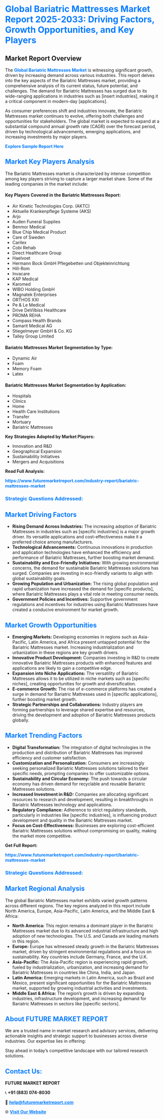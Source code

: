 <h1 style="color: #007BFF;">Global Bariatric Mattresses Market Report 2025-2033: Driving Factors, Growth Opportunities, and Key Players</h1>

<section id="overview">
<h2>Market Report Overview</h2>
<p>The <a href="https://www.futuremarketreport.com/industry-report/bariatric-mattresses-market" style="color: #007BFF; text-decoration: none;"><strong>Global Bariatric Mattresses Market</strong></a> is witnessing significant growth, driven by increasing demand across various industries. This report delves into the key aspects of the Bariatric Mattresses market, providing a comprehensive analysis of its current status, future potential, and challenges. The demand for Bariatric Mattresses has surged due to its wide-ranging applications in industries such as [insert industries], making it a critical component in modern-day [applications].</p>
<p>As consumer preferences shift and industries innovate, the Bariatric Mattresses market continues to evolve, offering both challenges and opportunities for stakeholders. The global market is expected to expand at a substantial compound annual growth rate (CAGR) over the forecast period, driven by technological advancements, emerging applications, and increasing investments by major players.</p>
</section>

<section id="overview">
<p><a href="https://www.futuremarketreport.com/request-sample/reportId=123424" style="color: #007BFF; text-decoration: none;"><strong>Explore Sample Report Here</strong></a></p>
</section>

<section id="key-players">
<h2 style="color: #007BFF;">Market Key Players Analysis</h2>
<p>The Bariatric Mattresses market is characterized by intense competition among key players striving to capture a larger market share. Some of the leading companies in the market include:</p>
<h4>Key Players Covered in the Bariatric Mattresses Report:</h4>
<ul><li>Air Kinetic Technologies Corp. (AKTC)</li><li>Aktuelle Krankenpflege Systeme (AKS)</li><li>Arjo</li><li>Auden Funeral Supplies</li><li>Benmor Medical</li><li>Blue Chip Medical Product</li><li>Care of Sweden</li><li>Carilex</li><li>Cobi Rehab</li><li>Direct Healthcare Group</li><li>Haelvoet</li><li>Hermann Bock GmbH Pflegebetten und Objekteinrichtung</li><li>Hill-Rom</li><li>Invacare</li><li>KAP Medical</li><li>Karomed</li><li>WIBO Holding GmbH</li><li>Magnatek Enterprises</li><li>ORTHOS XXI</li><li>Pe &amp; Le Medical</li><li>Drive DeVilbiss Healthcare</li><li>PROMA REHA</li><li>Compass Health Brands</li><li>Samarit Medical AG</li><li>Stiegelmeyer GmbH &amp; Co. KG</li><li>Talley Group Limited</li></ul>
<h4>Bariatric Mattresses Market Segmentation by Type:</h4>
<ul><li>Dynamic Air</li><li>Foam</li><li>Memory Foam</li><li>Latex</li></ul>

<h4>Bariatric Mattresses Market Segmentation by Application:</h4>
<ul><li>Hospitals</li><li>Clinics</li><li>Home</li><li>Health Care Institutions</li><li>Transfer</li><li>Mortuary</li><li>Bariatric Mattresses</li></ul>
<p><strong>Key Strategies Adopted by Market Players:</strong></p>
<ul>
<li>Innovation and R&D</li>
<li>Geographical Expansion</li>
<li>Sustainability Initiatives</li>
<li>Mergers and Acquisitions</li>
</ul>
</section>

<section>
<p><strong>Read Full Analysis: </strong></p><a href="https://www.futuremarketreport.com/industry-report/bariatric-mattresses-market" style="color: #007BFF; text-decoration: none;"><strong>https://www.futuremarketreport.com/industry-report/bariatric-mattresses-market</strong></a>
<h3 style="color: #007BFF;">Strategic Questions Addressed:</h3>
</section>

<section id="driving-factors">
<h2 style="color: #007BFF;">Market Driving Factors</h2>
<ul>
<li><strong>Rising Demand Across Industries:</strong> The increasing adoption of Bariatric Mattresses in industries such as [specific industries] is a major growth driver. Its versatile applications and cost-effectiveness make it a preferred choice among manufacturers.</li>
<li><strong>Technological Advancements:</strong> Continuous innovations in production and application technologies have enhanced the efficiency and performance of Bariatric Mattresses, further boosting market demand.</li>
<li><strong>Sustainability and Eco-Friendly Initiatives:</strong> With growing environmental concerns, the demand for sustainable Bariatric Mattresses solutions has surged. Companies are investing in eco-friendly variants to align with global sustainability goals.</li>
<li><strong>Growing Population and Urbanization:</strong> The rising global population and rapid urbanization have increased the demand for [specific products], where Bariatric Mattresses plays a vital role in meeting consumer needs.</li>
<li><strong>Government Policies and Incentives:</strong> Supportive government regulations and incentives for industries using Bariatric Mattresses have created a conducive environment for market growth.</li>
</ul>
</section>

<section id="growth-opportunities">
<h2 style="color: #007BFF;">Market Growth Opportunities</h2>
<ul>
<li><strong>Emerging Markets:</strong> Developing economies in regions such as Asia-Pacific, Latin America, and Africa present untapped potential for the Bariatric Mattresses market. Increasing industrialization and urbanization in these regions are key growth drivers.</li>
<li><strong>Innovative Product Development:</strong> Companies investing in R&D to create innovative Bariatric Mattresses products with enhanced features and applications are likely to gain a competitive edge.</li>
<li><strong>Expansion into Niche Applications:</strong> The versatility of Bariatric Mattresses allows it to be utilized in niche markets such as [specific niches], creating opportunities for growth and diversification.</li>
<li><strong>E-commerce Growth:</strong> The rise of e-commerce platforms has created a surge in demand for Bariatric Mattresses used in [specific applications], further boosting market growth.</li>
<li><strong>Strategic Partnerships and Collaborations:</strong> Industry players are forming partnerships to leverage shared expertise and resources, driving the development and adoption of Bariatric Mattresses products globally.</li>
</ul>
</section>

<section id="trending-factors">
<h2 style="color: #007BFF;">Market Trending Factors</h2>
<ul>
<li><strong>Digital Transformation:</strong> The integration of digital technologies in the production and distribution of Bariatric Mattresses has improved efficiency and customer satisfaction.</li>
<li><strong>Customization and Personalization:</strong> Consumers are increasingly seeking personalized Bariatric Mattresses solutions tailored to their specific needs, prompting companies to offer customizable options.</li>
<li><strong>Sustainability and Circular Economy:</strong> The push towards a circular economy has driven demand for recyclable and reusable Bariatric Mattresses solutions.</li>
<li><strong>Increased Investment in R&D:</strong> Companies are allocating significant resources to research and development, resulting in breakthroughs in Bariatric Mattresses technology and applications.</li>
<li><strong>Regulatory Compliance:</strong> Adherence to strict regulatory standards, particularly in industries like [specific industries], is influencing product development and quality in the Bariatric Mattresses market.</li>
<li><strong>Focus on Cost-Effectiveness:</strong> Businesses are exploring cost-efficient Bariatric Mattresses solutions without compromising on quality, making the market more competitive.</li>
</ul>
</section>

<section>
<p><strong>Get Full Report: </strong></p><a href="https://www.futuremarketreport.com/industry-report/bariatric-mattresses-market" style="color: #007BFF; text-decoration: none;"><strong>https://www.futuremarketreport.com/industry-report/bariatric-mattresses-market</strong></a>
<h3 style="color: #007BFF;">Strategic Questions Addressed:</h3>
</section>


<section id="regional-analysis">
<h2 style="color: #007BFF;">Market Regional Analysis</h2>
<p>The global Bariatric Mattresses market exhibits varied growth patterns across different regions. The key regions analyzed in this report include North America, Europe, Asia-Pacific, Latin America, and the Middle East & Africa:</p>
<ul>
<li><strong>North America:</strong> This region remains a dominant player in the Bariatric Mattresses market due to its advanced industrial infrastructure and high adoption of new technologies. The U.S. and Canada are leading markets in this region.</li>
<li><strong>Europe:</strong> Europe has witnessed steady growth in the Bariatric Mattresses market, driven by stringent environmental regulations and a focus on sustainability. Key countries include Germany, France, and the U.K.</li>
<li><strong>Asia-Pacific:</strong> The Asia-Pacific region is experiencing rapid growth, fueled by industrialization, urbanization, and increasing demand for Bariatric Mattresses in countries like China, India, and Japan.</li>
<li><strong>Latin America:</strong> Emerging markets in Latin America, such as Brazil and Mexico, present significant opportunities for the Bariatric Mattresses market, supported by growing industrial activities and investments.</li>
<li><strong>Middle East & Africa:</strong> The region’s growth is driven by expanding industries, infrastructure development, and increasing demand for Bariatric Mattresses in sectors like [specific sectors].</li>
</ul>
</section>

<footer>
<h2 style="color: #007BFF;">About FUTURE MARKET REPORT</h2>
<p>We are a trusted name in market research and advisory services, delivering actionable insights and strategic support to businesses across diverse industries. Our expertise lies in offering:</p>

<p>Stay ahead in today’s competitive landscape with our tailored research solutions.</p>

<h2 style="color: #007BFF;">Contact Us:</h2>
<p><strong>FUTURE MARKET REPORT</strong></p>
<p>📞 <strong>+91 (883) 074-8030</strong></p>
<p>📧 <strong><a href="mailto:help@futuremarketreport.com" style="color: #007BFF;">help@futuremarketreport.com</a></strong></p>
<p>🌐 <strong><a href="https://www.futuremarketreport.com/" style="color: #007BFF;">Visit Our Website</a></strong></p>
</footer>
